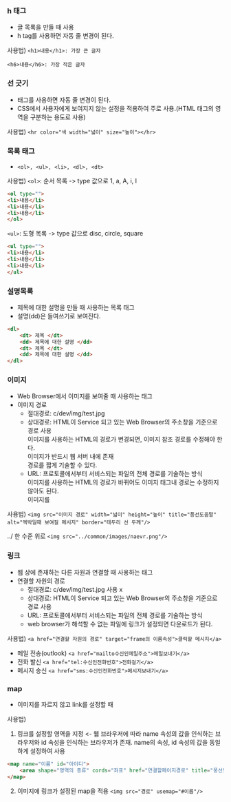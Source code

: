 ### h 태그
- 글 목록을 만들 때 사용
- h tag를 사용하면 자동 줄 변경이 된다.

사용법)
``<h1>내용</h1>: 가장 큰 글자``

``<h6>내용</h6>: 가장 작은 글자``

### 선 긋기
- 태그를 사용하면 자동 줄 변경이 된다.
- CSS에서 사용자에게 보여지지 않는 설정을 적용하여 주로 사용.(HTML 태그의 영역을 구분하는 용도로 사용)

사용법)
``<hr color="색 width="넓이" size="높이"></hr>``

### 목록 태그
- `<ol>, <ul>, <li>, <dl>, <dt>`

사용법)
`<ol>`: 순서 목록 -> type 값으로 1, a, A, i, I
```HTML
<ol type="">
<li>내용</li>
<li>내용</li>
<li>내용</li>
</ol>
```

`<ul>`: 도형 목록 -> type 값으로 disc, circle, square
```HTML
<ul type="">
<li>내용</li>
<li>내용</li>
<li>내용</li>
</ul>
```

### 설명목록
- 제목에 대한 설명을 만들 때 사용하는 목록 태그
- 설명(dd)은 들여쓰기로 보여진다.

```HTML
<dl>
	<dt> 제목 </dt>
	<dd> 제목에 대한 설명 </dd>
	<dt> 제목 </dt>
	<dd> 제목에 대한 설명 </dd>
</dl>
```

### 이미지
- Web Browser에서 이미지를 보여줄 때 사용하는 태그
- 이미지 경로
	- 절대경로: c/dev/img/test.jpg
	- 상대경로: HTML이 Service 되고 있는 Web Browser의 주소창을 기준으로 경로 사용<br>
	이미지를 사용하는 HTML의 경로가 변경되면, 이미지 참조 경로를 수정해야 한다.<br>
	이미지가 반드시 웹 서버 내에 존재<br>
	경로를 짧게 기술할 수 있다.
	- URL: 프로토콜에서부터 서비스되는 파일의 전체 경로를 기술하는 방식<br>
	이미지를 사용하는 HTML의 경로가 바뀌어도 이미지 태그내 경로는 수정하지 않아도 된다.<br>
	이미지를

사용법)
``<img src="이미지 경로" width="넓이" height="높이" title="풍선도움말" alt="엑박일때 보여질 메시지" border="테두리 선 두께"/>``

../ 한 수준 위로
`<img src="../common/images/naevr.png"/>`

### 링크
- 웹 상에 존재하는 다른 자원과 연결할 때 사용하는 태그
- 연결할 자원의 경로
	- 절대경로: c/dev/img/test.jpg 사용 x
	- 상대경로: HTML이 Service 되고 있는 Web Browser의 주소창을 기준으로 경로 사용
	- URL: 프로토콜에서부터 서비스되는 파일의 전체 경로를 기술하는 방식<br>
	* web browser가 해석할 수 없는 파일에 링크가 설정되면 다운로드가 된다.
	
사용법)
``<a href="연결할 자원의 경로" target="frame의 이름속성">클릭할 메시지</a>``

- 메일 전송(outlook)
``<a href="mailto수신인메일주소">메일보내기</a>``
- 전화 발신
``<a href="tel:수신인전화번호">전화걸기</a>``
- 메시지 송신
``<a href="sms:수신인전화번호">메시지보내기</a>``

### map
- 이미지를 자르지 않고 link를 설정할 때

사용법)
1. 링크를 설정할 영역을 지정 <- 웹 브라우저에 따라 name 속성의 값을 인식하는 브라우저와 id 속성을 인식하는 브라우저가 존재. name의 속성, id 속성의 값을 동일하게 설정하여 사용
```HTML
<map name="이름" id="아이디">
	<area shape="영역의 종류" cords="좌표" href="연결할페이지경로" title="풍선도움말" target="이름" alt="엑박일때 보여줄 메시지">
</map>
```

2. 이미지에 링크가 설정된 map을 적용
``<img src="경로" usemap="#이름"/>``